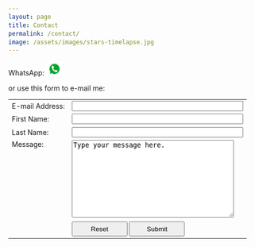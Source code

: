 ```yaml
---
layout: page
title: Contact
permalink: /contact/
image: /assets/images/stars-timelapse.jpg
---
```


WhatsApp: <a href="https://wa.me/15125169759"><img src="/assets/images/whatsapp-logo.png" style="vertical-align: bottom"></a>

or use this form to e-mail me:

<form action="https://formcarry.com/s/w2rlURHkDfyK" method="POST" accept-charset="UTF-8">
<table>
  <tr>
    <td>E-mail Address: </td>
    <td><input type="email" name="email" size="40"></td>
  </tr>
  <tr>
    <td>First Name: </td>
    <td><input type="text" name="firstName" size="40"></td>
  </tr>
    <tr>
    <td>Last Name: </td>
    <td><input type="text" name="lastName" size="40"></td>
  </tr>
    <tr>
    <td style="vertical-align: top">Message: </td>
    <td><textarea name="message" rows="10" cols="38">Type your message here.</textarea></td>
  </tr>
  <tr>
    <td>
    </td>
    <td>
      <input type="reset" style="height:30px; width:112px;" value="Reset" />
      <input type="submit" style="height:30px; width:112px;"/>
    </td>
  </tr>
</table>
</form>